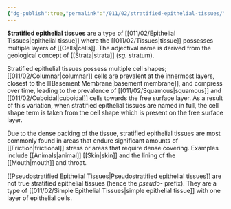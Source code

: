 ```yaml
---
{"dg-publish":true,"permalink":"/011/02/stratified-epithelial-tissues/","title":"Stratified Epithelial Tissues","tags":["BIOL422"],"noteIcon":"fallback","created":"2024-09-26T13:45:04.132-07:00","updated":"2024-09-26T15:26:06.828-07:00"}
---
```


**Stratified epithelial tissues** are a type of [[011/02/Epithelial Tissues\|epithelial tissue]] where the [[011/02/Tissues\|tissue]] possesses multiple layers of [[Cells\|cells]]. The adjectival name is derived from the geological concept of [[Strata\|strata]] (*sg.* stratum).

Stratified epithelial tissues possess multiple cell shapes; [[011/02/Columnar\|columnar]] cells are prevalent at the innermost layers, closest to the [[Basement Membrane\|basement membrane]], and compress over time, leading to the prevalence of [[011/02/Squamous\|squamous]] and [[011/02/Cuboidal\|cuboidal]] cells towards the free surface layer. As a result of this variation, when stratified epithelial tissues are named in full, the cell shape term is taken from the cell shape which is present on the free surface layer.

Due to the dense packing of the tissue, stratified epithelial tissues are most commonly found in areas that endure significant amounts of [[Friction\|frictional]] stress or areas that require dense covering. Examples include [[Animals\|animal]] [[Skin\|skin]] and the lining of the [[Mouth\|mouth]] and throat.

[[Pseudostratified Epithelial Tissues\|Pseudostratified epithelial tissues]] are not true stratified epithelial tissues (hence the *pseudo-* prefix). They are a type of [[011/02/Simple Epithelial Tissues\|simple epithelial tissue]] with one layer of epithelial cells.